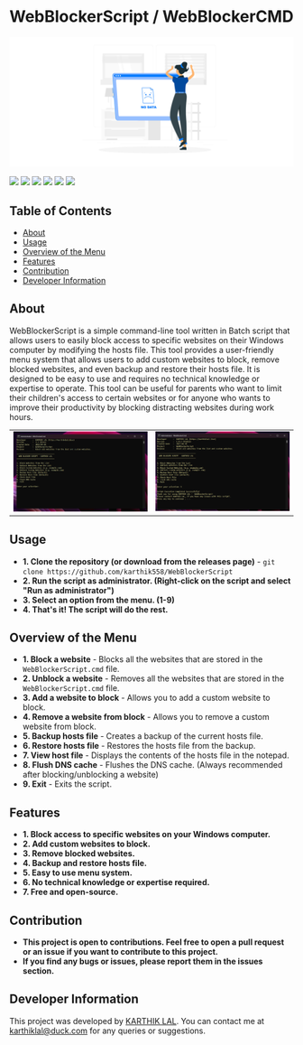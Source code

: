 # **WebBlockerScript / WebBlockerCMD**

<!-- Banner Image-->
![Web Blocker Script Banner](assets/banner.png)

![](https://img.shields.io/github/license/karthik558/WebBlockerScript?style=for-the-badge)
![](https://img.shields.io/github/forks/karthik558/WebBlockerScript?style=for-the-badge)
![](https://img.shields.io/github/stars/karthik558/WebBlockerScript?style=for-the-badge)
![](https://img.shields.io/github/release/karthik558/WebBlockerScript?style=for-the-badge)
![](https://img.shields.io/github/languages/code-size/karthik558/WebBlockerScript?style=for-the-badge)
![](https://img.shields.io/github/downloads/karthik558/WebBlockerScript/total?style=for-the-badge)

## Table of Contents
- [About](#about)
- [Usage](#usage)
- [Overview of the Menu](#overview-of-the-menu)
- [Features](#features)
- [Contribution](#contribution)
- [Developer Information](#developer-information)

## About

WebBlockerScript is a simple command-line tool written in Batch script that allows users to easily block access to specific websites on their Windows computer by modifying the hosts file. This tool provides a user-friendly menu system that allows users to add custom websites to block, remove blocked websites, and even backup and restore their hosts file. It is designed to be easy to use and requires no technical knowledge or expertise to operate. This tool can be useful for parents who want to limit their children's access to certain websites or for anyone who wants to improve their productivity by blocking distracting websites during work hours.

<!-- Script Image-->
<table>
  <tr>
    <td><img src="assets/script_home.png" width="100%" alt="Web Blocker Script Home"></td>
    <td><img src="assets/script_exit.png" width="100%" alt="Web Blocker Script Exit"></td>
  </tr>
</table>

## Usage

- **1. Clone the repository (or download from the releases page)** - `git clone https://github.com/karthik558/WebBlockerScript`
- **2. Run the script as administrator. (Right-click on the script and select "Run as administrator")**
- **3. Select an option from the menu. (1-9)**
- **4. That's it! The script will do the rest.**

## Overview of the Menu
- **1. Block a website** - Blocks all the websites that are stored in the `WebBlockerScript.cmd` file.
- **2. Unblock a website** - Removes all the websites that are stored in the `WebBlockerScript.cmd` file.
- **3. Add a website to block** - Allows you to add a custom website to block.
- **4. Remove a website from block** - Allows you to remove a custom website from block.
- **5. Backup hosts file** - Creates a backup of the current hosts file.
- **6. Restore hosts file** - Restores the hosts file from the backup.
- **7. View host file** - Displays the contents of the hosts file in the notepad.
- **8. Flush DNS cache** - Flushes the DNS cache. (Always recommended after blocking/unblocking a website)
- **9. Exit** - Exits the script.

## Features

- **1. Block access to specific websites on your Windows computer.**
- **2. Add custom websites to block.**
- **3. Remove blocked websites.**
- **4. Backup and restore hosts file.**
- **5. Easy to use menu system.**
- **6. No technical knowledge or expertise required.**
- **7. Free and open-source.**

## Contribution

- **This project is open to contributions. Feel free to open a pull request or an issue if you want to contribute to this project.**
- **If you find any bugs or issues, please report them in the issues section.**

## Developer Information

This project was developed by [KARTHIK LAL](https://github.com/karthik558). You can contact me at [karthiklal@duck.com](mailto:karthiklal@duck.com) for any queries or suggestions.

